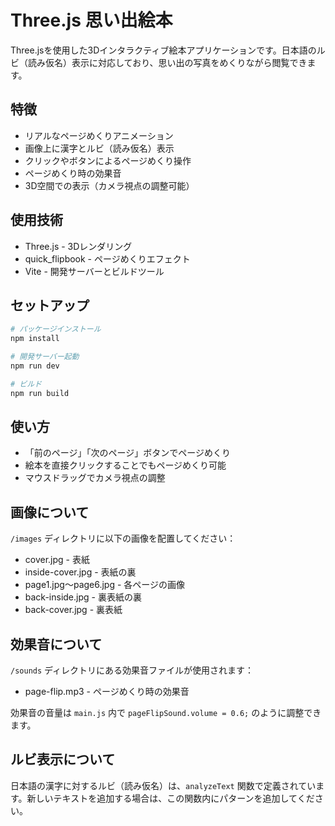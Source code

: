 # Three.js 思い出絵本

Three.jsを使用した3Dインタラクティブ絵本アプリケーションです。日本語のルビ（読み仮名）表示に対応しており、思い出の写真をめくりながら閲覧できます。

## 特徴

- リアルなページめくりアニメーション
- 画像上に漢字とルビ（読み仮名）表示
- クリックやボタンによるページめくり操作
- ページめくり時の効果音
- 3D空間での表示（カメラ視点の調整可能）

## 使用技術

- Three.js - 3Dレンダリング
- quick_flipbook - ページめくりエフェクト
- Vite - 開発サーバーとビルドツール

## セットアップ

```bash
# パッケージインストール
npm install

# 開発サーバー起動
npm run dev

# ビルド
npm run build
```

## 使い方

- 「前のページ」「次のページ」ボタンでページめくり
- 絵本を直接クリックすることでもページめくり可能
- マウスドラッグでカメラ視点の調整

## 画像について

`/images` ディレクトリに以下の画像を配置してください：

- cover.jpg - 表紙
- inside-cover.jpg - 表紙の裏
- page1.jpg～page6.jpg - 各ページの画像
- back-inside.jpg - 裏表紙の裏
- back-cover.jpg - 裏表紙

## 効果音について

`/sounds` ディレクトリにある効果音ファイルが使用されます：

- page-flip.mp3 - ページめくり時の効果音

効果音の音量は `main.js` 内で `pageFlipSound.volume = 0.6;` のように調整できます。

## ルビ表示について

日本語の漢字に対するルビ（読み仮名）は、`analyzeText` 関数で定義されています。新しいテキストを追加する場合は、この関数内にパターンを追加してください。